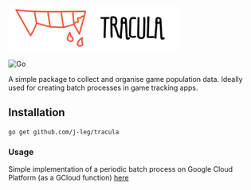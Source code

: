 ![logo](logo/tracula.png)


![Go](https://github.com/J-Leg/tracula/workflows/Go/badge.svg)

A simple package to collect and organise game population data.
Ideally used for creating batch processes in game tracking apps.

## Installation

```
go get github.com/j-leg/tracula
```

### Usage
Simple implementation of a periodic batch process on Google Cloud Platform (as a GCloud function) [here](https://github.com/J-Leg/pc-functions)
